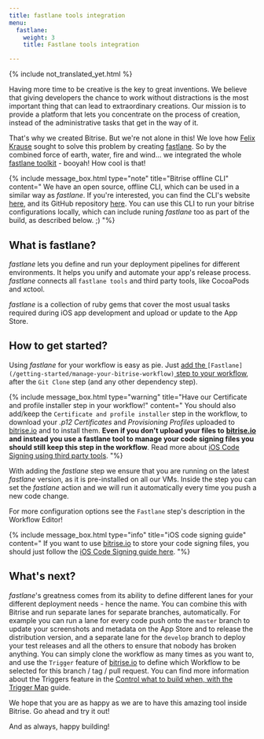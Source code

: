 ```yaml
---
title: fastlane tools integration
menu:
  fastlane:
    weight: 3
    title: Fastlane tools integration

---
```

{% include not_translated_yet.html %}

Having more time to be creative is the key to great inventions.
We believe that giving developers the chance to work without distractions is the most important thing that can lead to extraordinary creations.
Our mission is to provide a platform that lets you concentrate on the process of creation,
instead of the administrative tasks that get in the way of it.

That's why we created Bitrise. But we're not alone in this!
We love how [Felix Krause](https://krausefx.com) sought to solve this problem by
creating [fastlane](https://fastlane.tools). So by the combined force of earth, water, fire and wind…
we integrated the whole [fastlane toolkit](https://fastlane.tools) - booyah! How cool is that!

{% include message_box.html type="note" title="Bitrise offline CLI" content=" We have an open source, offline CLI, which can be used in a similar way as _fastlane_. If you're interested, you can find the CLI's website [here](https://www.bitrise.io/cli), and its GitHub repository [here](https://github.com/bitrise-io/bitrise). You can use this CLI to run your bitrise configurations locally, which can include runing _fastlane_ too as part of the build, as described below. ;) "%} 

## What is fastlane?

_fastlane_ lets you define and run your deployment pipelines for different environments.
It helps you unify and automate your app's release process.
_fastlane_ connects all `fastlane tools` and third party tools, like CocoaPods and xctool.

_fastlane_ is a collection of ruby gems that cover the most usual tasks required during iOS app development
and upload or update to the App Store.

## How to get started?

Using _fastlane_ for your workflow is easy as pie. Just [add the ](/getting-started/manage-your-bitrise-workflow)`[Fastlane](/getting-started/manage-your-bitrise-workflow)`[ step to your
workflow](/getting-started/manage-your-bitrise-workflow),
after the `Git Clone` step (and any other dependency step).

{% include message_box.html type="warning" title="Have our Certificate and profile installer step in your workflow!" content=" You should also add/keep the `Certificate and profile installer` step in the workflow, to download your _.p12 Certificates_ and _Provisioning Profiles_ uploaded to [bitrise.io](https://www.bitrise.io) and to install them. **Even if you don't upload your files to** [**bitrise.io**](https://www.bitrise.io) **and instead you use a fastlane tool to manage your code signing files you should still keep this step in the workflow**. Read more about [iOS Code Signing using third party tools](/ios/code-signing/#use-a-third-party-tool-to-manage-your-code-signing-files).
"%}

With adding the _fastlane_ step we ensure that you are running on the latest _fastlane_ version, as it is pre-installed on all our VMs. Inside the step you can set the _fastlane_ action and we will run it automatically every time you push a new code change.

For more configuration options see the `Fastlane` step's description in the Workflow Editor!

{% include message_box.html type="info" title="iOS code signing guide" content=" If you want to use [bitrise.io](https://www.bitrise.io) to store your code signing files, you should just follow the [iOS Code Signing guide here](/ios/code-signing/). "%}

## What's next?

_fastlane_'s greatness comes from its ability to define different lanes for your different deployment needs - hence the name.
You can combine this with Bitrise and run separate lanes for separate branches, automatically.
For example you can run a lane for every code push onto the `master` branch to update your
screenshots and metadata on the App Store and to release the distribution version,
and a separate lane for the `develop` branch to deploy your test releases
and all the others to ensure that nobody has broken anything.
You can simply clone the workflow as many times as you want to,
and use the `Trigger` feature of [bitrise.io](https://www.bitrise.io) to define
which Workflow to be selected for this branch / tag / pull request.
You can find more information about the Triggers feature in the
[Control what to build when, with the Trigger Map](/webhooks/trigger-map/) guide.

We hope that you are as happy as we are to have this amazing tool inside Bitrise. Go ahead and try it out!

And as always, happy building!